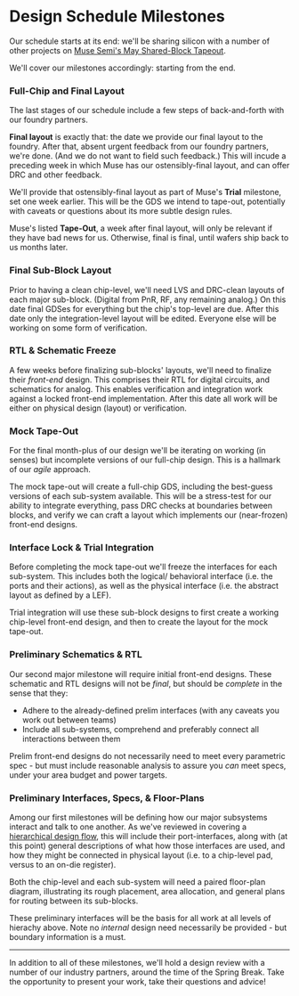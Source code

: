 
# Design Schedule Milestones 

Our schedule starts at its end: we'll be sharing silicon with a number of other projects on 
[Muse Semi's May Shared-Block Tapeout](https://www.musesemi.com/shared-block-tapeout-schedule). 

We'll cover our milestones accordingly: starting from the end. 

### Full-Chip and Final Layout

The last stages of our schedule include a few steps of back-and-forth with our foundry partners. 

**Final layout** is exactly that: the date we provide our final layout to the foundry.
After that, absent urgent feedback from our foundry partners, we're done. 
(And we do not want to field such feedback.) 
This will incude a preceding week in which Muse has our ostensibly-final layout, 
and can offer DRC and other feedback. 

We'll provide that ostensibly-final layout as part of Muse's **Trial** milestone, set one week earlier. 
This will be the GDS we intend to tape-out, potentially with caveats or questions about its more subtle design rules. 

Muse's listed **Tape-Out**, a week after final layout, will only be relevant if they have bad news for us. 
Otherwise, final is final, until wafers ship back to us months later. 

### Final Sub-Block Layout 

Prior to having a clean chip-level, we'll need LVS and DRC-clean layouts of each major sub-block. 
(Digital from PnR, RF, any remaining analog.) 
On this date final GDSes for everything but the chip's top-level are due. 
After this date only the integration-level layout will be edited. 
Everyone else will be working on some form of verification. 

### RTL & Schematic Freeze 

A few weeks before finalizing sub-blocks' layouts, we'll need to finalize their *front-end* design. 
This comprises their RTL for digital circuits, and schematics for analog. 
This enables verification and integration work against a locked front-end implementation. 
After this date all work will be either on physical design (layout) or verification. 

### Mock Tape-Out 

For the final month-plus of our design we'll be iterating on working (in senses) but incomplete versions of our full-chip design. 
This is a hallmark of our *agile* approach. 

The mock tape-out will create a full-chip GDS, including the best-guess versions of each sub-system available. 
This will be a stress-test for our ability to integrate everything, pass DRC checks at boundaries between blocks, 
and verify we can craft a layout which implements our (near-frozen) front-end designs. 

### Interface Lock & Trial Integration 

Before completing the mock tape-out we'll freeze the interfaces for each sub-system. 
This includes both the logical/ behavioral interface (i.e. the ports and their actions), 
as well as the physical interface (i.e. the abstract layout as defined by a LEF). 

Trial integration will use these sub-block designs to first create a working chip-level front-end design, 
and then to create the layout for the mock tape-out. 

### Preliminary Schematics & RTL 

Our second major milestone will require initial front-end designs. 
These schematic and RTL designs will not be *final*, but should be *complete* in the sense that they: 

* Adhere to the already-defined prelim interfaces (with any caveats you work out between teams) 
* Include all sub-systems, comprehend and preferably connect all interactions between them 

Prelim front-end designs do not necessarily need to meet every parametric spec - 
but must include reasonable analysis to assure you *can* meet specs, 
under your area budget and power targets. 

### Preliminary Interfaces, Specs, & Floor-Plans 

Among our first milestones will be defining how our major subsystems interact and talk to one another. 
As we've reviewed in covering a [hierarchical design flow](/semesters/sp22/labs/notes), this will include their port-interfaces, 
along with (at this point) general descriptions of what how those interfaces are used, 
and how they might be connected in physical layout (i.e. to a chip-level pad, versus to an on-die register). 

Both the chip-level and each sub-system will need a paired floor-plan diagram, 
illustrating its rough placement, area allocation, and general plans for routing between its sub-blocks. 

These preliminary interfaces will be the basis for all work at all levels of hierachy above. 
Note no *internal* design need necessarily be provided - but boundary information is a must. 


--- 

In addition to all of these milestones, we'll hold a design review with a number of our industry partners, 
around the time of the Spring Break. Take the opportunity to present your work, take their questions and advice! 


